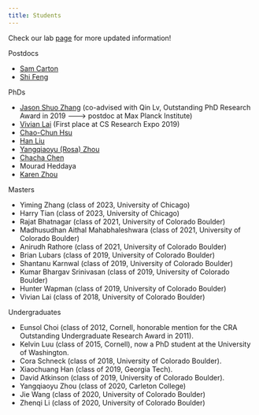 ```yaml
---
title: Students
---
```


Check our lab [page](https://chicagohai.github.io/) for more updated information!


Postdocs

* [Sam Carton](https://shcarton.github.io/)
* [Shi Feng](http://www.shifeng.umiacs.io)


PhDs

* [Jason Shuo Zhang][shuo_zhang] (co-advised with Qin Lv, Outstanding PhD Research Award in 2019 ---> postdoc at Max Planck Institute)
* [Vivian Lai](https://vivlai.github.io/) (First place at CS Research Expo 2019)
* [Chao-Chun Hsu](https://joe32140.github.io/)
* [Han Liu](https://mrsata.github.io/)
* [Yangqiaoyu (Rosa) Zhou](https://rosafish.github.io/)
* [Chacha Chen](https://chacha-chen.github.io)
* Mourad Heddaya
* [Karen Zhou](https://karen-zhou.com)
	
Masters

* Yiming Zhang (class of 2023, University of Chicago)
* Harry Tian (class of 2023, University of Chicago)
* Rajat Bhatnagar (class of 2021, University of Colorado Boulder)
* Madhusudhan Aithal Mahabhaleshwara (class of 2021, University of Colorado Boulder)
* Anirudh Rathore (class of 2021, University of Colorado Boulder)
* Brian Lubars (class of 2019, University of Colorado Boulder)
* Shantanu Karnwal (class of 2019, University of Colorado Boulder)
* Kumar Bhargav Srinivasan (class of 2019, University of Colorado Boulder)
* Hunter Wapman (class of 2019, University of Colorado Boulder)
* Vivian Lai (class of 2018, University of Colorado Boulder)


Undergraduates

* Eunsol Choi (class of 2012, Cornell, honorable mention for the CRA Outstanding Undergraduate Research Award in 2011).
* Kelvin Luu (class of 2015, Cornell), now a PhD student at the University of Washington. 
* Cora Schneck (class of 2018, University of Colorado Boulder).
* Xiaochuang Han (class of 2019, Georgia Tech).
* David Atkinson (class of 2019, University of Colorado Boulder).
* Yangqiaoyu Zhou (class of 2020, Carleton College)
* Jie Wang (class of 2020, University of Colorado Boulder)
* Zhenqi Li (class of 2020, University of Colorado Boulder)



[caoss_pdf]: /pubs/caoss.pdf
[mldg_interpretability_pdf]: /pubs/mldg-interpretability.pdf
[online_actions_slides]: /talks/online_social_interactions_as_a_lens.pdf
[ai_seminar_slides]: /pubs/ai-seminar-tan-090514.pdf
[jingdezhen_wiki]: http://en.wikipedia.org/wiki/Jingdezhen
[telluride_wiki]: http://en.wikipedia.org/wiki/Telluride_Association
[shuo_zhang]: http://www.jasondarkblue.com/
